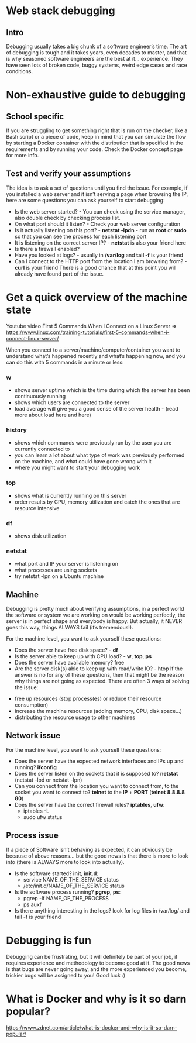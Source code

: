  # Web stack debugging
 ## Intro
Debugging usually takes a big chunk of a software engineer’s time. The art of debugging is tough and it takes years, even decades to master, and that is why seasoned software engineers are the best at it… experience. They have seen lots of broken code, buggy systems, weird edge cases and race conditions.



# Non-exhaustive guide to debugging
## School specific
If you are struggling to get something right that is run on the checker, like a Bash script or a piece of code, keep in mind that you can simulate the flow by starting a Docker container with the distribution that is specified in the requirements and by running your code. Check the Docker concept page for more info.

## Test and verify your assumptions
The idea is to ask a set of questions until you find the issue. For example, if you installed a web server and it isn’t serving a page when browsing the IP, here are some questions you can ask yourself to start debugging:

- Is the web server started? - You can check using the service manager, also double check by checking process list.
- On what port should it listen? - Check your web server configuration
- Is it actually listening on this port? - **netstat -lpdn** - run as **root** or **sudo** so that you can see the process for each listening port
- It is listening on the correct server IP? - __netstat__ is also your friend here
- Is there a firewall enabled?
- Have you looked at logs? - usually in **/var/log** and **tail -f** is your friend
- Can I connect to the HTTP port from the location I am browsing from? - **curl** is your friend
There is a good chance that at this point you will already have found part of the issue.

# Get a quick overview of the machine state
Youtube video First 5 Commands When I Connect on a Linux Server => https://www.linux.com/training-tutorials/first-5-commands-when-i-connect-linux-server/

When you connect to a server/machine/computer/container you want to understand what’s happened recently and what’s happening now, and you can do this with 5 commands in a minute or less:

### w
- shows server uptime which is the time during which the server has been continuously running
- shows which users are connected to the server
- load average will give you a good sense of the server health - (read more about load here and here)
### history
* shows which commands were previously run by the user you are currently connected to
* you can learn a lot about what type of work was previously performed on the machine, and what could have gone wrong with it
* where you might want to start your debugging work
### top
- shows what is currently running on this server
- order results by CPU, memory utilization and catch the ones that are resource intensive
### df
* shows disk utilization
### netstat
* what port and IP your server is listening on
* what processes are using sockets
* try netstat -lpn on a Ubuntu machine
## Machine
Debugging is pretty much about verifying assumptions, in a perfect world the software or system we are working on would be working perfectly, the server is in perfect shape and everybody is happy. But actually, it NEVER goes this way, things ALWAYS fail (it’s tremendous!).

For the machine level, you want to ask yourself these questions:

* Does the server have free disk space? - **df**
* Is the server able to keep up with CPU load? - **w**, **top**, **ps**
* Does the server have available memory? free
* Are the server disk(s) able to keep up with read/write IO? - htop
If the answer is no for any of these questions, then that might be the reason why things are not going as expected. There are often 3 ways of solving the issue:

- free up resources (stop process(es) or reduce their resource consumption)
- increase the machine resources (adding memory, CPU, disk space…)
- distributing the resource usage to other machines
## Network issue
For the machine level, you want to ask yourself these questions:

* Does the server have the expected network interfaces and IPs up and running? **ifconfig**
* Does the server listen on the sockets that it is supposed to? **netstat** (netstat -lpd or netstat -lpn)
* Can you connect from the location you want to connect from, to the socket you want to connect to? **telnet** to the **IP** + **PORT** (**telnet** **8.8.8.8 80**)
* Does the server have the correct firewall rules? **iptables**, **ufw**:
  * iptables -L
  * sudo ufw status
 ## Process issue
If a piece of Software isn’t behaving as expected, it can obviously be because of above reasons… but the good news is that there is more to look into (there is ALWAYS more to look into actually).

- Is the software started? __init__, __init.d__:
  * service NAME_OF_THE_SERVICE status
  * /etc/init.d/NAME_OF_THE_SERVICE status
- Is the software process running? **pgrep**, **ps**:
  - pgrep -lf NAME_OF_THE_PROCESS
  - ps auxf
- Is there anything interesting in the logs? look for log files in /var/log/ and tail -f is your friend
# Debugging is fun
Debugging can be frustrating, but it will definitely be part of your job, it requires experience and methodology to become good at it. The good news is that bugs are never going away, and the more experienced you become, trickier bugs will be assigned to you! Good luck :)

# What is Docker and why is it so darn popular?

https://www.zdnet.com/article/what-is-docker-and-why-is-it-so-darn-popular/


